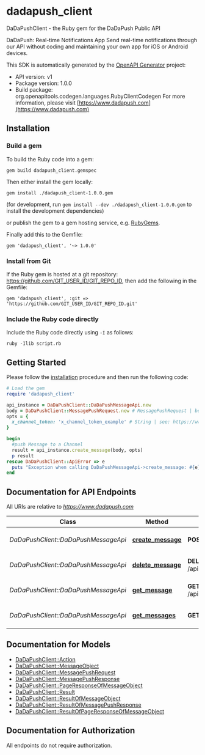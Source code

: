 # dadapush_client

DaDaPushClient - the Ruby gem for the DaDaPush Public API

DaDaPush: Real-time Notifications App
Send real-time notifications through our API without coding and maintaining your own app for iOS or Android devices.

This SDK is automatically generated by the [OpenAPI Generator](https://openapi-generator.tech) project:

- API version: v1
- Package version: 1.0.0
- Build package: org.openapitools.codegen.languages.RubyClientCodegen
For more information, please visit [https://www.dadapush.com](https://www.dadapush.com)

## Installation

### Build a gem

To build the Ruby code into a gem:

```shell
gem build dadapush_client.gemspec
```

Then either install the gem locally:

```shell
gem install ./dadapush_client-1.0.0.gem
```

(for development, run `gem install --dev ./dadapush_client-1.0.0.gem` to install the development dependencies)

or publish the gem to a gem hosting service, e.g. [RubyGems](https://rubygems.org/).

Finally add this to the Gemfile:

    gem 'dadapush_client', '~> 1.0.0'

### Install from Git

If the Ruby gem is hosted at a git repository: https://github.com/GIT_USER_ID/GIT_REPO_ID, then add the following in the Gemfile:

    gem 'dadapush_client', :git => 'https://github.com/GIT_USER_ID/GIT_REPO_ID.git'

### Include the Ruby code directly

Include the Ruby code directly using `-I` as follows:

```shell
ruby -Ilib script.rb
```

## Getting Started

Please follow the [installation](#installation) procedure and then run the following code:

```ruby
# Load the gem
require 'dadapush_client'

api_instance = DaDaPushClient::DaDaPushMessageApi.new
body = DaDaPushClient::MessagePushRequest.new # MessagePushRequest | body
opts = {
  x_channel_token: 'x_channel_token_example' # String | see: https://www.dadapush.com/channel/list
}

begin
  #push Message to a Channel
  result = api_instance.create_message(body, opts)
  p result
rescue DaDaPushClient::ApiError => e
  puts "Exception when calling DaDaPushMessageApi->create_message: #{e}"
end

```

## Documentation for API Endpoints

All URIs are relative to *https://www.dadapush.com*

Class | Method | HTTP request | Description
------------ | ------------- | ------------- | -------------
*DaDaPushClient::DaDaPushMessageApi* | [**create_message**](docs/DaDaPushMessageApi.md#create_message) | **POST** /api/v1/message | push Message to a Channel
*DaDaPushClient::DaDaPushMessageApi* | [**delete_message**](docs/DaDaPushMessageApi.md#delete_message) | **DELETE** /api/v1/message/{messageId} | delete a Channel Message
*DaDaPushClient::DaDaPushMessageApi* | [**get_message**](docs/DaDaPushMessageApi.md#get_message) | **GET** /api/v1/message/{messageId} | get a Channel Message
*DaDaPushClient::DaDaPushMessageApi* | [**get_messages**](docs/DaDaPushMessageApi.md#get_messages) | **GET** /api/v1/messages | get Message List


## Documentation for Models

 - [DaDaPushClient::Action](docs/Action.md)
 - [DaDaPushClient::MessageObject](docs/MessageObject.md)
 - [DaDaPushClient::MessagePushRequest](docs/MessagePushRequest.md)
 - [DaDaPushClient::MessagePushResponse](docs/MessagePushResponse.md)
 - [DaDaPushClient::PageResponseOfMessageObject](docs/PageResponseOfMessageObject.md)
 - [DaDaPushClient::Result](docs/Result.md)
 - [DaDaPushClient::ResultOfMessageObject](docs/ResultOfMessageObject.md)
 - [DaDaPushClient::ResultOfMessagePushResponse](docs/ResultOfMessagePushResponse.md)
 - [DaDaPushClient::ResultOfPageResponseOfMessageObject](docs/ResultOfPageResponseOfMessageObject.md)


## Documentation for Authorization

 All endpoints do not require authorization.

